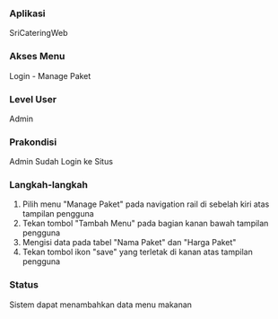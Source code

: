 ### Aplikasi

SriCateringWeb

### Akses Menu

Login - Manage Paket

### Level User

Admin

### Prakondisi

Admin Sudah Login ke Situs

### Langkah-langkah

1. Pilih menu "Manage Paket" pada navigation rail di sebelah kiri atas tampilan pengguna
2. Tekan tombol "Tambah Menu" pada bagian kanan bawah tampilan pengguna
3. Mengisi data pada tabel "Nama Paket" dan "Harga Paket"
4. Tekan tombol ikon "save" yang terletak di kanan atas tampilan pengguna

### Status
Sistem dapat menambahkan data menu makanan
